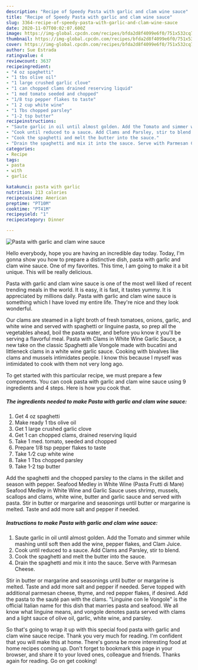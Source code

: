 ```yaml
---
description: "Recipe of Speedy Pasta with garlic and clam wine sauce"
title: "Recipe of Speedy Pasta with garlic and clam wine sauce"
slug: 3364-recipe-of-speedy-pasta-with-garlic-and-clam-wine-sauce
date: 2020-11-07T00:02:07.600Z
image: https://img-global.cpcdn.com/recipes/bfda2d8f4099e6f0/751x532cq70/pasta-with-garlic-and-clam-wine-sauce-recipe-main-photo.jpg
thumbnail: https://img-global.cpcdn.com/recipes/bfda2d8f4099e6f0/751x532cq70/pasta-with-garlic-and-clam-wine-sauce-recipe-main-photo.jpg
cover: https://img-global.cpcdn.com/recipes/bfda2d8f4099e6f0/751x532cq70/pasta-with-garlic-and-clam-wine-sauce-recipe-main-photo.jpg
author: Sue Estrada
ratingvalue: 4
reviewcount: 3637
recipeingredient:
- "4 oz spaghetti"
- "1 tbs olive oil"
- "1 large crushed garlic clove"
- "1 can chopped clams drained reserving liquid"
- "1 med tomato seeded and chopped"
- "1/8 tsp pepper flakes to taste"
- "1 2 cup white wine"
- "1 Tbs chopped parsley"
- "1-2 tsp butter"
recipeinstructions:
- "Saute garlic in oil until almost golden. Add the Tomato and simmer while mashing until soft then add the wine, pepper flakes, and Clam Juice."
- "Cook until reduced to a sauce. Add Clams and Parsley, stir to blend."
- "Cook the spaghetti and melt the butter into the sauce."
- "Drain the spaghetti and mix it into the sauce. Serve with Parmesan Cheese."
categories:
- Recipe
tags:
- pasta
- with
- garlic

katakunci: pasta with garlic 
nutrition: 213 calories
recipecuisine: American
preptime: "PT10M"
cooktime: "PT41M"
recipeyield: "1"
recipecategory: Dinner

---
```



![Pasta with garlic and clam wine sauce](https://img-global.cpcdn.com/recipes/bfda2d8f4099e6f0/751x532cq70/pasta-with-garlic-and-clam-wine-sauce-recipe-main-photo.jpg)

Hello everybody, hope you are having an incredible day today. Today, I'm gonna show you how to prepare a distinctive dish, pasta with garlic and clam wine sauce. One of my favorites. This time, I am going to make it a bit unique. This will be really delicious.

Pasta with garlic and clam wine sauce is one of the most well liked of recent trending meals in the world. It is easy, it is fast, it tastes yummy. It is appreciated by millions daily. Pasta with garlic and clam wine sauce is something which I have loved my entire life. They're nice and they look wonderful.

Our clams are steamed in a light broth of fresh tomatoes, onions, garlic, and white wine and served with spaghetti or linguine pasta, so prep all the vegetables ahead, boil the pasta water, and before you know it you&#39;ll be serving a flavorful meal. Pasta with Clams in White Wine Garlic Sauce, a new take on the classic Spaghetti alle Vongole made with bucatini and littleneck clams in a white wine garlic sauce. Cooking with bivalves like clams and mussels intimidates people. I know this because I myself was intimidated to cook with them not very long ago.


To get started with this particular recipe, we must prepare a few components. You can cook pasta with garlic and clam wine sauce using 9 ingredients and 4 steps. Here is how you cook that.

<!--inarticleads1-->

##### The ingredients needed to make Pasta with garlic and clam wine sauce:

1. Get 4 oz spaghetti
1. Make ready 1 tbs olive oil
1. Get 1 large crushed garlic clove
1. Get 1 can chopped clams, drained reserving liquid
1. Take 1 med. tomato, seeded and chopped
1. Prepare 1/8 tsp pepper flakes to taste
1. Take 1 ⁄2 cup white wine
1. Take 1 Tbs chopped parsley
1. Take 1-2 tsp butter


Add the spaghetti and the chopped parsley to the clams in the skillet and season with pepper. Seafood Medley in White Wine (Pasta Frutti di Mare) Seafood Medley in White Wine and Garlic Sauce uses shrimp, mussels, scallops and clams, white wine, butter and garlic sauce and served with pasta. Stir in butter or margarine and seasonings until butter or margarine is melted. Taste and add more salt and pepper if needed. 

<!--inarticleads2-->

##### Instructions to make Pasta with garlic and clam wine sauce:

1. Saute garlic in oil until almost golden. Add the Tomato and simmer while mashing until soft then add the wine, pepper flakes, and Clam Juice.
1. Cook until reduced to a sauce. Add Clams and Parsley, stir to blend.
1. Cook the spaghetti and melt the butter into the sauce.
1. Drain the spaghetti and mix it into the sauce. Serve with Parmesan Cheese.


Stir in butter or margarine and seasonings until butter or margarine is melted. Taste and add more salt and pepper if needed. Serve topped with additional parmesan cheese, thyme, and red pepper flakes, if desired. Add the pasta to the sauté pan with the clams. &#34;Linguine con le Vongole&#34; is the official Italian name for this dish that marries pasta and seafood. We all know what linguine means, and vongole denotes pasta served with clams and a light sauce of olive oil, garlic, white wine, and parsley. 

So that's going to wrap it up with this special food pasta with garlic and clam wine sauce recipe. Thank you very much for reading. I'm confident that you will make this at home. There's gonna be more interesting food at home recipes coming up. Don't forget to bookmark this page in your browser, and share it to your loved ones, colleague and friends. Thanks again for reading. Go on get cooking!
